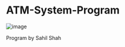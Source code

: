 # ATM-System-Program

![image](https://github.com/SahilShah03/ATM-System-Program/assets/159931940/10c43ddd-a18b-4b8f-a83e-cb71fdff6cfb)

Program by Sahil Shah
